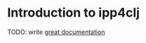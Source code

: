 # Introduction to ipp4clj

TODO: write [great documentation](http://jacobian.org/writing/what-to-write/)
